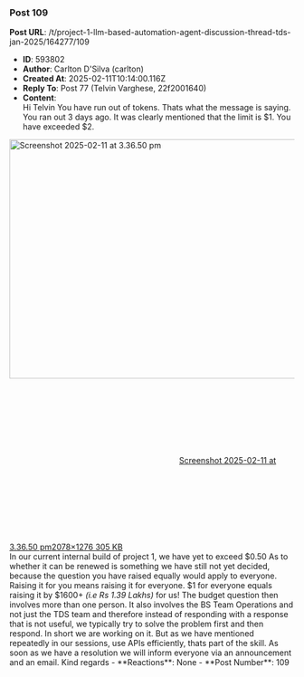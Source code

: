 ### Post 109
**Post URL**: /t/project-1-llm-based-automation-agent-discussion-thread-tds-jan-2025/164277/109
- **ID**: 593802
- **Author**: Carlton D'Silva (carlton)
- **Created At**: 2025-02-11T10:14:00.116Z
- **Reply To**: Post 77 (Telvin Varghese, 22f2001640)
- **Content**:  
  Hi Telvin
You have run out of tokens. Thats what the message is saying. You ran out 3 days ago. It was clearly mentioned that the limit is $1. You have exceeded $2.
<div class="lightbox-wrapper"><a class="lightbox" href="https://europe1.discourse-cdn.com/flex013/uploads/iitm/original/3X/1/b/1b74cf0c060e28cd3459173bce28d123a8d5da05.png" data-download-href="/uploads/short-url/3UT9vulaDP4aGOL6pZaeJ0PSs7z.png?dl=1" title="Screenshot 2025-02-11 at 3.36.50 pm" rel="noopener nofollow ugc"><img src="https://europe1.discourse-cdn.com/flex013/uploads/iitm/optimized/3X/1/b/1b74cf0c060e28cd3459173bce28d123a8d5da05_2_690x423.png" alt="Screenshot 2025-02-11 at 3.36.50 pm" data-base62-sha1="3UT9vulaDP4aGOL6pZaeJ0PSs7z" width="690" height="423" srcset="https://europe1.discourse-cdn.com/flex013/uploads/iitm/optimized/3X/1/b/1b74cf0c060e28cd3459173bce28d123a8d5da05_2_690x423.png, https://europe1.discourse-cdn.com/flex013/uploads/iitm/optimized/3X/1/b/1b74cf0c060e28cd3459173bce28d123a8d5da05_2_1035x634.png 1.5x, https://europe1.discourse-cdn.com/flex013/uploads/iitm/optimized/3X/1/b/1b74cf0c060e28cd3459173bce28d123a8d5da05_2_1380x846.png 2x" data-dominant-color="EAEAEA"><div class="meta"><svg class="fa d-icon d-icon-far-image svg-icon" aria-hidden="true"><use href="#far-image"></use></svg><span class="filename">Screenshot 2025-02-11 at 3.36.50 pm</span><span class="informations">2078×1276 305 KB</span><svg class="fa d-icon d-icon-discourse-expand svg-icon" aria-hidden="true"><use href="#discourse-expand"></use></svg></div></a></div>
In our current internal build of project 1, we have yet to exceed $0.50
As to whether it can be renewed is something we have still not yet decided, because the question you have raised equally would apply to everyone. Raising it for you means raising it for everyone. $1 for everyone equals raising it by $1600+ <em>(i.e Rs 1.39 Lakhs)</em> for us!
The budget question then involves more than one person. It also involves the BS Team Operations and not just the TDS team and therefore instead of responding with a response that is not useful, we typically try to solve the problem first and then respond.
In short we are working on it. But as we have mentioned repeatedly in our sessions, use APIs efficiently, thats part of the skill. As soon as we have a resolution we will inform everyone via an announcement and an email.
Kind regards
- **Reactions**: None
- **Post Number**: 109

